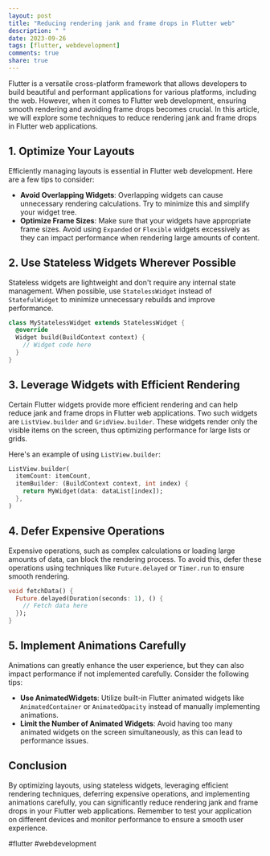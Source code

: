 ```yaml
---
layout: post
title: "Reducing rendering jank and frame drops in Flutter web"
description: " "
date: 2023-09-26
tags: [flutter, webdevelopment]
comments: true
share: true
---
```


Flutter is a versatile cross-platform framework that allows developers to build beautiful and performant applications for various platforms, including the web. However, when it comes to Flutter web development, ensuring smooth rendering and avoiding frame drops becomes crucial. In this article, we will explore some techniques to reduce rendering jank and frame drops in Flutter web applications.

## 1. Optimize Your Layouts

Efficiently managing layouts is essential in Flutter web development. Here are a few tips to consider:

- **Avoid Overlapping Widgets**: Overlapping widgets can cause unnecessary rendering calculations. Try to minimize this and simplify your widget tree.
- **Optimize Frame Sizes**: Make sure that your widgets have appropriate frame sizes. Avoid using `Expanded` or `Flexible` widgets excessively as they can impact performance when rendering large amounts of content.

## 2. Use Stateless Widgets Wherever Possible

Stateless widgets are lightweight and don't require any internal state management. When possible, use `StatelessWidget` instead of `StatefulWidget` to minimize unnecessary rebuilds and improve performance.

```dart
class MyStatelessWidget extends StatelessWidget {
  @override
  Widget build(BuildContext context) {
    // Widget code here
  }
}
```

## 3. Leverage Widgets with Efficient Rendering

Certain Flutter widgets provide more efficient rendering and can help reduce jank and frame drops in Flutter web applications. Two such widgets are `ListView.builder` and `GridView.builder`. These widgets render only the visible items on the screen, thus optimizing performance for large lists or grids.

Here's an example of using `ListView.builder`:

```dart
ListView.builder(
  itemCount: itemCount,
  itemBuilder: (BuildContext context, int index) {
    return MyWidget(data: dataList[index]);
  },
)
```

## 4. Defer Expensive Operations

Expensive operations, such as complex calculations or loading large amounts of data, can block the rendering process. To avoid this, defer these operations using techniques like `Future.delayed` or `Timer.run` to ensure smooth rendering.

```dart
void fetchData() {
  Future.delayed(Duration(seconds: 1), () {
    // Fetch data here
  });
}
```

## 5. Implement Animations Carefully

Animations can greatly enhance the user experience, but they can also impact performance if not implemented carefully. Consider the following tips:

- **Use AnimatedWidgets**: Utilize built-in Flutter animated widgets like `AnimatedContainer` or `AnimatedOpacity` instead of manually implementing animations.
- **Limit the Number of Animated Widgets**: Avoid having too many animated widgets on the screen simultaneously, as this can lead to performance issues.

## Conclusion

By optimizing layouts, using stateless widgets, leveraging efficient rendering techniques, deferring expensive operations, and implementing animations carefully, you can significantly reduce rendering jank and frame drops in your Flutter web applications. Remember to test your application on different devices and monitor performance to ensure a smooth user experience.

#flutter #webdevelopment